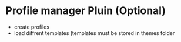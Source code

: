 # Profile manager Pluin (Optional)
- create profiles
- load diffrent templates (templates must be stored in themes folder 
